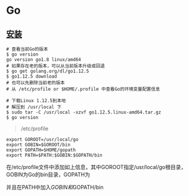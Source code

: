 # Go

## [安装](https://golang.org/dl/)

```shell
# 查看当前Go的版本
$ go version
go version go1.8 linux/amd64
# 如果存在老的版本，可以从当前版本升级或回退
$ go get golang.org/dl/go1.12.5
$ go1.12.5 download
# 也可以先删除当前老的版本
# 从 /etc/profile or $HOME/.profile 中查看Go的环境变量配置信息

# 下载Linux 1.12.5到本地
# 解压到 /usr/local 下
$ sudo tar -C /usr/local -xzvf go1.12.5.linux-amd64.tar.gz
$ go version
```

> /etc/profile 

```
export GOROOT=/usr/local/go
export GOBIN=$GOROOT/bin
export GOPATH=$HOME/gopath
export PATH=$PATH:$GOBIN:$GOPATH/bin
```

在/etc/profile文件中添加如上信息，其中GOROOT指定/usr/local/go根目录，GOBIN为Go的bin目录，GOPATH为

并且在PATH中加入$GOBIN和$GOPATH/bin
